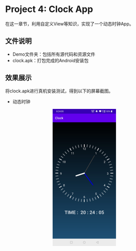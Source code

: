 # Project 4: Clock App
在这一章节，利用自定义View等知识，实现了一个动态时钟App。

## 文件说明
+ Demo文件夹：包括所有源代码和资源文件
+ clock.apk：打包完成的Android安装包

## 效果展示
将clock.apk进行真机安装测试，得到以下的屏幕截图。

+ 动态时钟
<div  align="center">
    <img src="./img/clock.jpg" height="40%" width="40%" alt="clock" align=center />
</div>